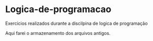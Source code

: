 # Logica-de-programacao
Exercicios realizados durante a discilpina de logica de programação

Aqui farei o armazenamento dos arquivos antigos.
